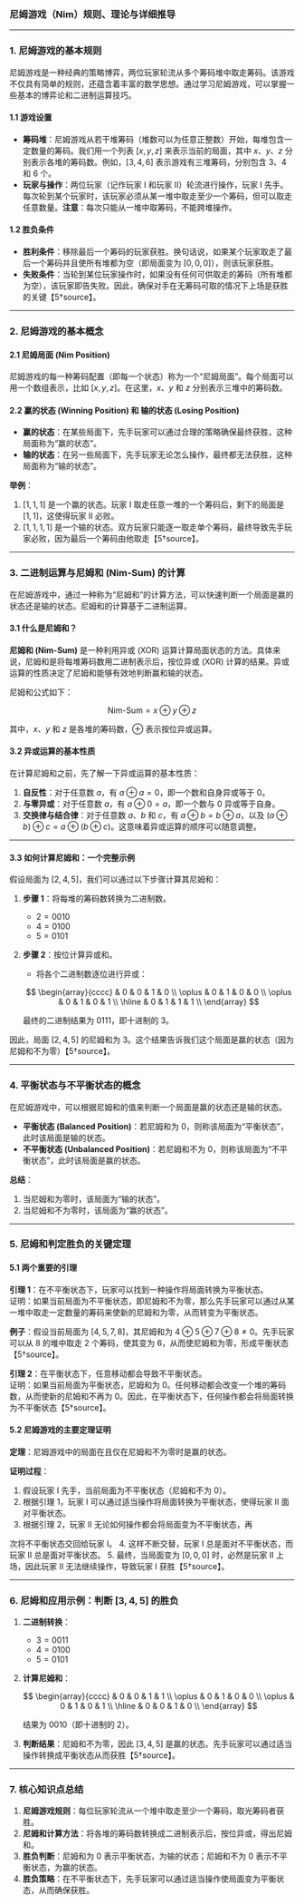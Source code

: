 ### 尼姆游戏（Nim）规则、理论与详细推导

---

### 1. 尼姆游戏的基本规则

尼姆游戏是一种经典的策略博弈，两位玩家轮流从多个筹码堆中取走筹码。该游戏不仅具有简单的规则，还蕴含着丰富的数学思想。通过学习尼姆游戏，可以掌握一些基本的博弈论和二进制运算技巧。

#### 1.1 游戏设置
- **筹码堆**：尼姆游戏从若干堆筹码（堆数可以为任意正整数）开始，每堆包含一定数量的筹码。我们用一个列表 $[x, y, z]$ 来表示当前的局面，其中 $x$、$y$、$z$ 分别表示各堆的筹码数。例如，$[3,4,6]$ 表示游戏有三堆筹码，分别包含 3、4 和 6 个。
- **玩家与操作**：两位玩家（记作玩家 I 和玩家 II）轮流进行操作，玩家 I 先手。每次轮到某个玩家时，该玩家必须从某一堆中取走至少一个筹码，但可以取走任意数量。**注意**：每次只能从一堆中取筹码，不能跨堆操作。
  
#### 1.2 胜负条件
- **胜利条件**：移除最后一个筹码的玩家获胜。换句话说，如果某个玩家取走了最后一个筹码并且使所有堆都为空（即局面变为 $[0,0,0]$），则该玩家获胜。
- **失败条件**：当轮到某位玩家操作时，如果没有任何可供取走的筹码（所有堆都为空），该玩家即告失败。因此，确保对手在无筹码可取的情况下上场是获胜的关键【5†source】。

---

### 2. 尼姆游戏的基本概念

#### 2.1 尼姆局面 (Nim Position)

尼姆游戏的每一种筹码配置（即每一个状态）称为一个“尼姆局面”。每个局面可以用一个数组表示，比如 $[x, y, z]$。在这里，$x$、$y$ 和 $z$ 分别表示三堆中的筹码数。

#### 2.2 赢的状态 (Winning Position) 和 输的状态 (Losing Position)

- **赢的状态**：在某些局面下，先手玩家可以通过合理的策略确保最终获胜，这种局面称为“赢的状态”。
- **输的状态**：在另一些局面下，先手玩家无论怎么操作，最终都无法获胜，这种局面称为“输的状态”。

**举例**：
1. $[1,1,1]$ 是一个赢的状态。玩家 I 取走任意一堆的一个筹码后，剩下的局面是 $[1,1]$，这使得玩家 II 必败。
2. $[1,1,1,1]$ 是一个输的状态。双方玩家只能逐一取走单个筹码，最终导致先手玩家必败，因为最后一个筹码由他取走【5†source】。

---

### 3. 二进制运算与尼姆和 (Nim-Sum) 的计算

在尼姆游戏中，通过一种称为“尼姆和”的计算方法，可以快速判断一个局面是赢的状态还是输的状态。尼姆和的计算基于二进制运算。

#### 3.1 什么是尼姆和？

**尼姆和 (Nim-Sum)** 是一种利用异或 (XOR) 运算计算局面状态的方法。具体来说，尼姆和是将每堆筹码数用二进制表示后，按位异或 (XOR) 计算的结果。异或运算的性质决定了尼姆和能够有效地判断赢和输的状态。

尼姆和公式如下：

$$
\text{Nim-Sum} = x \oplus y \oplus z
$$

其中，$x$、$y$ 和 $z$ 是各堆的筹码数，$\oplus$ 表示按位异或运算。

#### 3.2 异或运算的基本性质

在计算尼姆和之前，先了解一下异或运算的基本性质：

1. **自反性**：对于任意数 $a$，有 $a \oplus a = 0$，即一个数和自身异或等于 0。
2. **与零异或**：对于任意数 $a$，有 $a \oplus 0 = a$，即一个数与 0 异或等于自身。
3. **交换律与结合律**：对于任意数 $a$、$b$ 和 $c$，有 $a \oplus b = b \oplus a$，以及 $(a \oplus b) \oplus c = a \oplus (b \oplus c)$。这意味着异或运算的顺序可以随意调整。

---

#### 3.3 如何计算尼姆和：一个完整示例

假设局面为 $[2, 4, 5]$，我们可以通过以下步骤计算其尼姆和：

1. **步骤 1**：将每堆的筹码数转换为二进制数。
   - $2 = 0010$
   - $4 = 0100$
   - $5 = 0101$

2. **步骤 2**：按位计算异或和。
   - 将各个二进制数逐位进行异或：

   $$
   \begin{array}{cccc}
       & 0 & 0 & 1 & 0 \\
     \oplus & 0 & 1 & 0 & 0 \\
     \oplus & 0 & 1 & 0 & 1 \\
     \hline
       & 0 & 1 & 1 & 1 \\
   \end{array}
   $$

   最终的二进制结果为 $0111$，即十进制的 $3$。

因此，局面 $[2,4,5]$ 的尼姆和为 $3$。这个结果告诉我们这个局面是赢的状态（因为尼姆和不为零）【5†source】。

---

### 4. 平衡状态与不平衡状态的概念

在尼姆游戏中，可以根据尼姆和的值来判断一个局面是赢的状态还是输的状态。

- **平衡状态 (Balanced Position)**：若尼姆和为 0，则称该局面为“平衡状态”，此时该局面是输的状态。
- **不平衡状态 (Unbalanced Position)**：若尼姆和不为 0，则称该局面为“不平衡状态”，此时该局面是赢的状态。

**总结**：
1. 当尼姆和为零时，该局面为“输的状态”。
2. 当尼姆和不为零时，该局面为“赢的状态”。

---

### 5. 尼姆和判定胜负的关键定理

#### 5.1 两个重要的引理

**引理 1**：在不平衡状态下，玩家可以找到一种操作将局面转换为平衡状态。  
证明：如果当前局面为不平衡状态，即尼姆和不为零，那么先手玩家可以通过从某一堆中取走一定数量的筹码来使新的尼姆和为零，从而转变为平衡状态。

**例子**：假设当前局面为 $[4, 5, 7, 8]$，其尼姆和为 $4 \oplus 5 \oplus 7 \oplus 8 \neq 0$。先手玩家可以从 8 的堆中取走 2 个筹码，使其变为 6，从而使尼姆和为零，形成平衡状态【5†source】。

**引理 2**：在平衡状态下，任意移动都会导致不平衡状态。  
证明：如果当前局面为平衡状态，尼姆和为 0。任何移动都会改变一个堆的筹码数，从而使新的尼姆和不再为 0。因此，在平衡状态下，任何操作都会将局面转换为不平衡状态【5†source】。

#### 5.2 尼姆游戏的主要定理证明

**定理**：尼姆游戏中的局面在且仅在尼姆和不为零时是赢的状态。

**证明过程**：
1. 假设玩家 I 先手，当前局面为不平衡状态（尼姆和不为 0）。
2. 根据引理 1，玩家 I 可以通过适当操作将局面转换为平衡状态，使得玩家 II 面对平衡状态。
3. 根据引理 2，玩家 II 无论如何操作都会将局面变为不平衡状态，再

次将不平衡状态交回给玩家 I。
4. 这样不断交替，玩家 I 总是面对不平衡状态，而玩家 II 总是面对平衡状态。
5. 最终，当局面变为 $[0,0,0]$ 时，必然是玩家 II 上场，因此玩家 II 无法继续操作，导致玩家 I 获胜【5†source】。

---

### 6. 尼姆和应用示例：判断 $[3, 4, 5]$ 的胜负

1. **二进制转换**：
   - $3 = 0011$
   - $4 = 0100$
   - $5 = 0101$

2. **计算尼姆和**：

   $$
   \begin{array}{cccc}
       & 0 & 0 & 1 & 1 \\
     \oplus & 0 & 1 & 0 & 0 \\
     \oplus & 0 & 1 & 0 & 1 \\
     \hline
       & 0 & 0 & 1 & 0 \\
   \end{array}
   $$

   结果为 $0010$（即十进制的 2）。

3. **判断结果**：尼姆和不为零，因此 $[3,4,5]$ 是赢的状态。先手玩家可以通过适当操作转换成平衡状态从而获胜【5†source】。

---

### 7. 核心知识点总结

1. **尼姆游戏规则**：每位玩家轮流从一个堆中取走至少一个筹码，取光筹码者获胜。
2. **尼姆和计算方法**：将各堆的筹码数转换成二进制表示后，按位异或，得出尼姆和。
3. **胜负判断**：尼姆和为 0 表示平衡状态，为输的状态；尼姆和不为 0 表示不平衡状态，为赢的状态。
4. **胜负策略**：在不平衡状态下，先手玩家可以通过适当操作使局面变为平衡状态，从而确保获胜。
